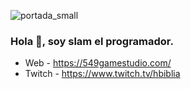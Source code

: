 ![portada_small](https://user-images.githubusercontent.com/1939353/209717791-0353dde6-1805-4f4e-8d58-0260ae78edf8.jpg)


### Hola 👋, soy slam el programador.

- Web - https://549gamestudio.com/
- Twitch - https://www.twitch.tv/hbiblia

<!--
**hbiblia/hbiblia** is a ✨ _special_ ✨ repository because its `README.md` (this file) appears on your GitHub profile.

- 🔭 I’m currently working on ...
- 🌱 I’m currently learning ...
- 👯 I’m looking to collaborate on ...
- 🤔 I’m looking for help with ...
- 💬 Ask me about ...
- 📫 How to reach me: ...
- 😄 Pronouns: ...
- ⚡ Fun fact: ...
-->
